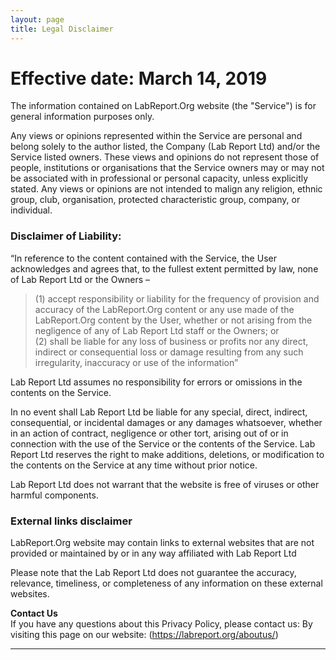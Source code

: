 ```yaml
---
layout: page
title: Legal Disclaimer
---
```

# Effective date: March 14, 2019  

The information contained on LabReport.Org website (the "Service") is for general information purposes only.  

Any views or opinions represented within the Service are personal and belong solely to the author listed, the Company (Lab Report Ltd) and/or the Service listed owners. These views and opinions do not represent those of people, institutions or organisations that the Service owners may or may not be associated with in professional or personal capacity, unless explicitly stated. Any views or opinions are not intended to malign any religion, ethnic group, club, organisation, protected characteristic group, company, or individual.  

### Disclaimer of Liability:  

“In reference to the content contained with the Service, the User acknowledges and agrees that, to the fullest extent permitted by law, none of Lab Report Ltd or the Owners –  

>(1)	accept responsibility or liability for the frequency of provision and accuracy of the LabReport.Org content or any use made of the LabReport.Org content by the User, whether or not arising from the negligence of any of Lab Report Ltd staff or the Owners; or  
(2)	shall be liable for any loss of business or profits nor any direct, indirect or consequential loss or damage resulting from any such irregularity, inaccuracy or use of the information”  

Lab Report Ltd assumes no responsibility for errors or omissions in the contents on the Service.  

In no event shall Lab Report Ltd be liable for any special, direct, indirect, consequential, or incidental damages or any damages whatsoever, whether in an action of contract, negligence or other tort, arising out of or in connection with the use of the Service or the contents of the Service. Lab Report Ltd reserves the right to make additions, deletions, or modification to the contents on the Service at any time without prior notice.   

Lab Report Ltd does not warrant that the website is free of viruses or other harmful components.  

### External links disclaimer  

LabReport.Org website may contain links to external websites that are not provided or maintained by or in any way affiliated with Lab Report Ltd  

Please note that the Lab Report Ltd does not guarantee the accuracy, relevance, timeliness, or completeness of any information on these external websites.  

**Contact Us**  
If you have any questions about this Privacy Policy, please contact us:
By visiting this page on our website: (<https://labreport.org/aboutus/>)  

---
